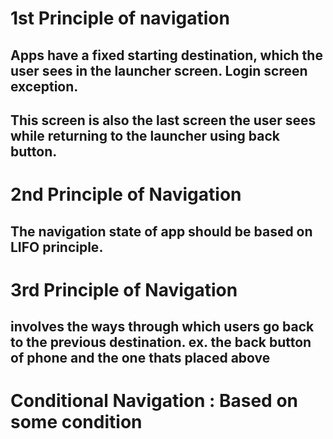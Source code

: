 # 1st Principle of navigation
## Apps have a fixed starting destination, which the user sees in the launcher screen. Login screen exception.
## This screen is also the last screen the user sees while returning to the launcher using back button.

# 2nd Principle of Navigation
## The navigation state of app should be based on LIFO principle.

# 3rd Principle of Navigation
## involves the ways through which users go back to the previous destination. ex. the back button of phone and the one thats placed above


# Conditional Navigation : Based on some condition

